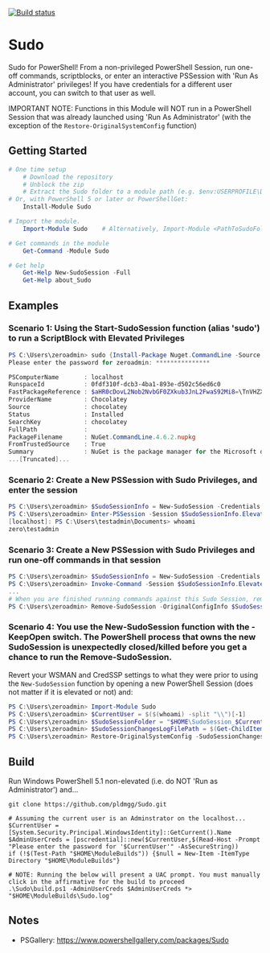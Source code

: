 [![Build status](https://ci.appveyor.com/api/projects/status/github/pldmgg/sudo?branch=master&svg=true)](https://ci.appveyor.com/project/pldmgg/sudo/branch/master)


# Sudo
Sudo for PowerShell! From a non-privileged PowerShell Session, run one-off commands, scriptblocks, or enter an interactive PSSession with 'Run As Administrator' privileges! If you have credentials for a different user account, you can switch to that user as well.

IMPORTANT NOTE: Functions in this Module will NOT run in a PowerShell Session that was already launched using 'Run As Administrator' (with the exception of the `Restore-OriginalSystemConfig` function)

## Getting Started

```powershell
# One time setup
    # Download the repository
    # Unblock the zip
    # Extract the Sudo folder to a module path (e.g. $env:USERPROFILE\Documents\WindowsPowerShell\Modules\)
# Or, with PowerShell 5 or later or PowerShellGet:
    Install-Module Sudo

# Import the module.
    Import-Module Sudo    # Alternatively, Import-Module <PathToSudoFolder>

# Get commands in the module
    Get-Command -Module Sudo

# Get help
    Get-Help New-SudoSession -Full
    Get-Help about_Sudo
```

## Examples

### Scenario 1: Using the Start-SudoSession function (alias 'sudo') to run a ScriptBlock with Elevated Privileges

```powershell
PS C:\Users\zeroadmin> sudo {Install-Package Nuget.CommandLine -Source chocolatey}
Please enter the password for zeroadmin: ***************

PSComputerName       : localhost
RunspaceId           : 0fdf310f-dcb3-4ba1-893e-d502c56ed6c0
FastPackageReference : $aHR0cDovL2Nob2NvbGF0ZXkub3JnL2FwaS92Mi8=\TnVHZXQuQ29tbWFuZExpbmU=\NC42LjI=\Y2hvY29sYXRleQ==
ProviderName         : Chocolatey
Source               : chocolatey
Status               : Installed
SearchKey            : chocolatey
FullPath             :
PackageFilename      : NuGet.CommandLine.4.6.2.nupkg
FromTrustedSource    : True
Summary              : NuGet is the package manager for the Microsoft development platforms
...[Truncated]...
```

### Scenario 2: Create a New PSSession with Sudo Privileges, and enter the session

```powershell
PS C:\Users\zeroadmin> $SudoSessionInfo = New-SudoSession -Credentials $TestAdminCreds
PS C:\Users\zeroadmin> Enter-PSSession -Session $SudoSessionInfo.ElevatedPSSession
[localhost]: PS C:\Users\testadmin\Documents> whoami
zero\testadmin
```

### Scenario 3: Create a New PSSession with Sudo Privileges and run one-off commands in that session

```powershell
PS C:\Users\zeroadmin> $SudoSessionInfo = New-SudoSession -Credentials $ZeroAdminCreds
PS C:\Users\zeroadmin> Invoke-Command -Session $SudoSessionInfo.ElevatedPSSession -Scriptblock {Install-Package Nuget.CommandLine -Source chocolatey}
...
# When you are finished running commands against this Sudo Session, remove it via:
PS C:\Users\zeroadmin> Remove-SudoSession -OriginalConfigInfo $SudoSessionInfo.WSManAndRegistryChanges -SessionToRemove $SudoSessionInfo.ElevatedPSSession

```

### Scenario 4: You use the New-SudoSession function with the -KeepOpen switch. The PowerShell process that owns the new SudoSession is unexpectedly closed/killed before you get a chance to run the Remove-SudoSession.

Revert your WSMAN and CredSSP settings to what they were prior to using the `New-SudoSession` function by opening a new PowerShell Session (does not matter if it is elevated or not) and:

```powershell
PS C:\Users\zeroadmin> Import-Module Sudo
PS C:\Users\zeroadmin> $CurrentUser = $($(whoami) -split "\\")[-1]
PS C:\Users\zeroadmin> $SudoSessionFolder = "$HOME\SudoSession_$CurrentUser_$(Get-Date -Format MMddyyy)"
PS C:\Users\zeroadmin> $SudoSessionChangesLogFilePath = $(Get-ChildItem -Path $SudoSessionFolder -File -Filter "SudoSession_Config_Changes*.xml" | Sort-Object -Property CreationTime)[-1].FullName
PS C:\Users\zeroadmin> Restore-OriginalSystemConfig -SudoSessionChangesLogFilePath $SudoSessionChangesLogFilePath

```

## Build

Run Windows PowerShell 5.1 non-elevated (i.e. do NOT 'Run as Administrator') and...

```
git clone https://github.com/pldmgg/Sudo.git

# Assuming the current user is an Adminstrator on the localhost...
$CurrentUser = [System.Security.Principal.WindowsIdentity]::GetCurrent().Name
$AdminUserCreds = [pscredential]::new($CurrentUser,$(Read-Host -Prompt "Please enter the password for '$CurrentUser'" -AsSecureString))
if (!$(Test-Path "$HOME\ModuleBuilds")) {$null = New-Item -ItemType Directory "$HOME\ModuleBuilds"}

# NOTE: Running the below will present a UAC prompt. You must manually click in the affirmative for the build to proceed
.\Sudo\build.ps1 -AdminUserCreds $AdminUserCreds *> "$HOME\ModuleBuilds\Sudo.log"

```

## Notes

* PSGallery: https://www.powershellgallery.com/packages/Sudo